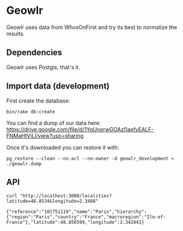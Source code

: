 # Geowlr

Geowlr uses data from WhosOnFirst and try its best to normalize the results.

## Dependencies

Geowlr uses Postgis, that's it.

## Import data (development)

First create the database:

```
bin/rake db:create
```

You can find a dump of our data here: https://drive.google.com/file/d/1YqUnerwGOAzl1aefyEALF-FNMaHtVjLl/view?usp=sharing

Once it's downloaded you can restore it with:

```
pg_restore --clean --no-acl --no-owner -d geowlr_development < ./geowlr.dump
```

## API

```
curl "http://localhost:3000/localities?latitude=48.8534&longitude=2.3488"
```

```
{"reference":"101751119","name":"Paris","hierarchy":{"region":"Paris","country":"France","macroregion":"Ile-of-France"},"latitude":48.856599,"longitude":2.342841}
```

